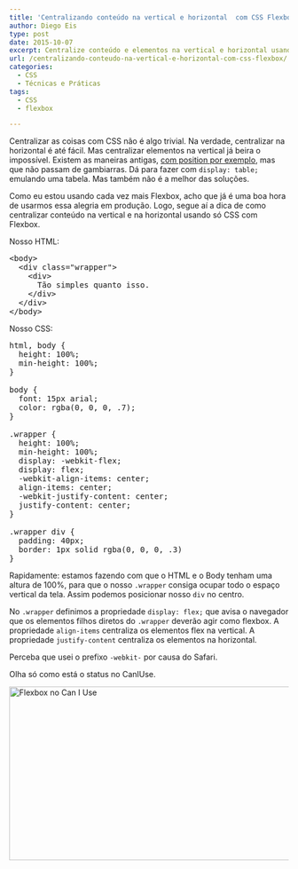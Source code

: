 ```yaml
---
title: 'Centralizando conteúdo na vertical e horizontal  com CSS Flexbox'
author: Diego Eis
type: post
date: 2015-10-07
excerpt: Centralize conteúdo e elementos na vertical e horizontal usando Flexbox do CSS.
url: /centralizando-conteudo-na-vertical-e-horizontal-com-css-flexbox/
categories:
  - CSS
  - Técnicas e Práticas
tags:
  - CSS
  - flexbox

---
```

Centralizar as coisas com CSS não é algo trivial. Na verdade, centralizar na horizontal é até fácil. Mas centralizar elementos na vertical já beira o impossível. Existem as maneiras antigas, [com position por exemplo][1], mas que não passam de gambiarras. Dá para fazer com `display: table;` emulando uma tabela. Mas também não é a melhor das soluções.

Como eu estou usando cada vez mais Flexbox, acho que já é uma boa hora de usarmos essa alegria em produção. Logo, segue aí a dica de como centralizar conteúdo na vertical e na horizontal usando só CSS com Flexbox.



Nosso HTML:

<pre class="lang-html">&lt;body&gt;
  &lt;div class="wrapper"&gt;
    &lt;div&gt;
      Tão simples quanto isso.
    &lt;/div&gt;
  &lt;/div&gt;
&lt;/body&gt;
</pre>

Nosso CSS:

<pre class="lang-css">html, body {
  height: 100%;
  min-height: 100%;
}

body {
  font: 15px arial;
  color: rgba(0, 0, 0, .7);
}

.wrapper {
  height: 100%;
  min-height: 100%;
  display: -webkit-flex;
  display: flex;
  -webkit-align-items: center;
  align-items: center;
  -webkit-justify-content: center;
  justify-content: center;
}

.wrapper div {
  padding: 40px;
  border: 1px solid rgba(0, 0, 0, .3)
}
</pre>

Rapidamente: estamos fazendo com que o HTML e o Body tenham uma altura de 100%, para que o nosso `.wrapper` consiga ocupar todo o espaço vertical da tela. Assim podemos posicionar nosso `div` no centro.

No `.wrapper` definimos a propriedade `display: flex;` que avisa o navegador que os elementos filhos diretos do `.wrapper` deverão agir como flexbox. A propriedade `align-items` centraliza os elementos flex na vertical. A propriedade `justify-content` centraliza os elementos na horizontal.
  
Perceba que usei o prefixo `-webkit-` por causa do Safari.

Olha só como está o status no CanIUse.

<img src="http://tableless.com.br/wp-content/uploads/2015/10/Screen-Shot-2015-10-07-at-2.50.22-PM.png" alt="Flexbox no Can I Use" width="1254" height="313" class="alignnone size-full wp-image-51607" />

 [1]: http://tableless.com.br/centralizando-um-objeto-na-horizontal-e-vertical-com-css/